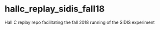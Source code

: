 # hallc_replay_sidis_fall18
Hall C replay repo facilitating the fall 2018 running of the SIDIS experiment
